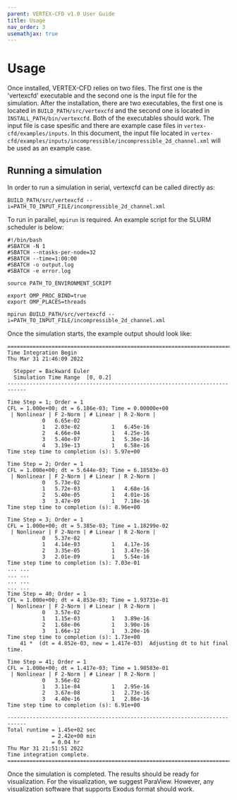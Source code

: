 ```yaml
---
parent: VERTEX-CFD v1.0 User Guide
title: Usage
nav_order: 3
usemathjax: true
---
```


# Usage

Once installed, VERTEX-CFD relies on two files. The first one is the 'vertexcfd' executable and the second one is the input file for the simulation. After the installation, there are two executables, the first one is located in `BUILD_PATH/src/vertexcfd` and the second one is located in `INSTALL_PATH/bin/vertexcfd`. Both of the executables should work. The input file is case spesific and there are example case files in `vertex-cfd/examples/inputs`. In this document, the input file located in `vertex-cfd/examples/inputs/incompressible/incompressible_2d_channel.xml` will be used as an example case. 

## Running a simulation
In order to run a simulation in serial, vertexcfd can be called directly as:

```
BUILD_PATH/src/vertexcfd --i=PATH_TO_INPUT_FILE/incompressible_2d_channel.xml
```
To run in parallel, `mpirun` is required. An example script for the SLURM scheduler is below:
```
#!/bin/bash
#SBATCH -N 1
#SBATCH --ntasks-per-node=32
#SBATCH --time=1:00:00
#SBATCH -o output.log
#SBATCH -e error.log

source PATH_TO_ENVIRONMENT_SCRIPT
                                                                                                         
export OMP_PROC_BIND=true
export OMP_PLACES=threads

mpirun BUILD_PATH/src/vertexcfd --i=PATH_TO_INPUT_FILE/incompressible_2d_channel.xml
```
Once the simulation starts, the example output should look like:
```
============================================================================
Time Integration Begin
Thu Mar 31 21:46:09 2022

  Stepper = Backward Euler
  Simulation Time Range  [0, 0.2]
----------------------------------------------------------------------------

Time Step = 1; Order = 1
CFL = 1.000e+00; dt = 6.186e-03; Time = 0.00000e+00
 | Nonlinear | F 2-Norm | # Linear | R 2-Norm |
           0   6.65e-02
           1   2.03e-02          1   6.45e-16
           2   4.66e-04          1   4.25e-16
           3   5.40e-07          1   5.36e-16
           4   3.19e-13          1   6.58e-16
Time step time to completion (s): 5.97e+00

Time Step = 2; Order = 1
CFL = 1.000e+00; dt = 5.644e-03; Time = 6.18583e-03
 | Nonlinear | F 2-Norm | # Linear | R 2-Norm |
           0   5.73e-02
           1   5.72e-03          1   4.68e-16
           2   5.40e-05          1   4.01e-16
           3   3.47e-09          1   7.18e-16
Time step time to completion (s): 8.96e+00

Time Step = 3; Order = 1
CFL = 1.000e+00; dt = 5.385e-03; Time = 1.18299e-02
 | Nonlinear | F 2-Norm | # Linear | R 2-Norm |
           0   5.37e-02
           1   4.14e-03          1   4.17e-16
           2   3.35e-05          1   3.47e-16
           3   2.01e-09          1   5.54e-16
Time step time to completion (s): 7.03e-01
... ...
... ...
... ...
... ...
Time Step = 40; Order = 1
CFL = 1.000e+00; dt = 4.853e-03; Time = 1.93731e-01
 | Nonlinear | F 2-Norm | # Linear | R 2-Norm |
           0   3.57e-02
           1   1.15e-03          1   3.89e-16
           2   1.68e-06          1   3.90e-16
           3   1.66e-12          1   3.20e-16
Time step time to completion (s): 1.73e+00
    41 *  (dt = 4.852e-03, new = 1.417e-03)  Adjusting dt to hit final time.

Time Step = 41; Order = 1
CFL = 1.000e+00; dt = 1.417e-03; Time = 1.98583e-01
 | Nonlinear | F 2-Norm | # Linear | R 2-Norm |
           0   3.56e-02
           1   3.11e-04          1   2.95e-16
           2   3.67e-08          1   2.73e-16
           3   4.40e-16          1   2.86e-16
Time step time to completion (s): 6.91e+00

----------------------------------------------------------------------------
Total runtime = 1.45e+02 sec
              = 2.42e+00 min
              = 0.04 hr
Thu Mar 31 21:51:51 2022
Time integration complete.
============================================================================
```
Once the simulation is completed. The results should be ready for visualization. For the visualization, we suggest ParaView. However, any visualization software that supports Exodus format should work. 

